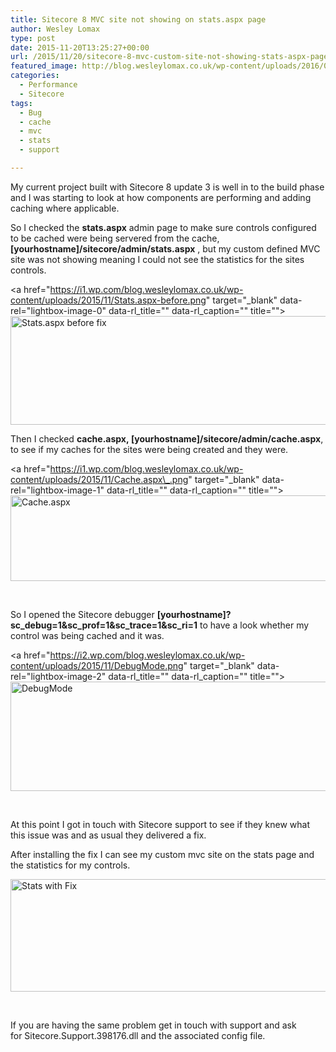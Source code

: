 ```yaml
---
title: Sitecore 8 MVC site not showing on stats.aspx page
author: Wesley Lomax
type: post
date: 2015-11-20T13:25:27+00:00
url: /2015/11/20/sitecore-8-mvc-custom-site-not-showing-stats-aspx-page/
featured_image: http://blog.wesleylomax.co.uk/wp-content/uploads/2016/03/watches-1204696.jpg
categories:
  - Performance
  - Sitecore
tags:
  - Bug
  - cache
  - mvc
  - stats
  - support

---
```

My current project built with Sitecore 8 update 3 is well in to the build phase and I was starting to look at how components are performing and adding caching where applicable.

So I checked the **stats.aspx** admin page to make sure controls configured to be cached were being servered from the cache, **[yourhostname]/sitecore/admin/stats.aspx** , but my custom defined MVC site was not showing meaning I could not see the statistics for the sites controls.

<a href="https://i1.wp.com/blog.wesleylomax.co.uk/wp-content/uploads/2015/11/Stats.aspx-before.png" target="\_blank" data-rel="lightbox-image-0" data-rl\_title="" data-rl_caption="" title=""><img class="alignnone wp-image-104" src="https://i1.wp.com/blog.wesleylomax.co.uk/wp-content/uploads/2015/11/Stats.aspx-before.png?resize=640%2C174" alt="Stats.aspx before fix" width="640" height="174" srcset="https://i1.wp.com/blog.wesleylomax.co.uk/wp-content/uploads/2015/11/Stats.aspx-before.png?resize=1024%2C279 1024w, https://i1.wp.com/blog.wesleylomax.co.uk/wp-content/uploads/2015/11/Stats.aspx-before.png?resize=300%2C82 300w, https://i1.wp.com/blog.wesleylomax.co.uk/wp-content/uploads/2015/11/Stats.aspx-before.png?w=1280 1280w" sizes="(max-width: 640px) 100vw, 640px" data-recalc-dims="1" /></a>

Then I checked **cache.aspx, [yourhostname]/sitecore/admin/cache.aspx**, to see if my caches for the sites were being created and they were.

<a href="https://i1.wp.com/blog.wesleylomax.co.uk/wp-content/uploads/2015/11/Cache.aspx\_.png" target="\_blank" data-rel="lightbox-image-1" data-rl\_title="" data-rl\_caption="" title=""><img class="alignnone wp-image-101 size-full" src="https://i1.wp.com/blog.wesleylomax.co.uk/wp-content/uploads/2015/11/Cache.aspx_.png?resize=640%2C137" alt="Cache.aspx" width="640" height="137" srcset="https://i1.wp.com/blog.wesleylomax.co.uk/wp-content/uploads/2015/11/Cache.aspx_.png?w=704 704w, https://i1.wp.com/blog.wesleylomax.co.uk/wp-content/uploads/2015/11/Cache.aspx_.png?resize=300%2C64 300w" sizes="(max-width: 640px) 100vw, 640px" data-recalc-dims="1" /></a>

&nbsp;

So I opened the Sitecore debugger **[yourhostname]?sc\_debug=1&sc\_prof=1&sc\_trace=1&sc\_ri=1** to have a look whether my control was being cached and it was.

<a href="https://i2.wp.com/blog.wesleylomax.co.uk/wp-content/uploads/2015/11/DebugMode.png" target="\_blank" data-rel="lightbox-image-2" data-rl\_title="" data-rl_caption="" title=""><img class="alignnone wp-image-102 size-full" src="https://i2.wp.com/blog.wesleylomax.co.uk/wp-content/uploads/2015/11/DebugMode.png?resize=640%2C175" alt="DebugMode" width="640" height="175" srcset="https://i2.wp.com/blog.wesleylomax.co.uk/wp-content/uploads/2015/11/DebugMode.png?w=851 851w, https://i2.wp.com/blog.wesleylomax.co.uk/wp-content/uploads/2015/11/DebugMode.png?resize=300%2C82 300w" sizes="(max-width: 640px) 100vw, 640px" data-recalc-dims="1" /></a>

&nbsp;

At this point I got in touch with Sitecore support to see if they knew what this issue was and as usual they delivered a fix.

After installing the fix I can see my custom mvc site on the stats page and the statistics for my controls.

<img class="alignnone wp-image-103 size-full" src="https://i0.wp.com/blog.wesleylomax.co.uk/wp-content/uploads/2015/11/Stats-with-Fix.png?resize=640%2C180" alt="Stats with Fix" width="640" height="180" srcset="https://i0.wp.com/blog.wesleylomax.co.uk/wp-content/uploads/2015/11/Stats-with-Fix.png?w=717 717w, https://i0.wp.com/blog.wesleylomax.co.uk/wp-content/uploads/2015/11/Stats-with-Fix.png?resize=300%2C85 300w" sizes="(max-width: 640px) 100vw, 640px" data-recalc-dims="1" />

&nbsp;

If you are having the same problem get in touch with support and ask for Sitecore.Support.398176.dll and the associated config file.

&nbsp;